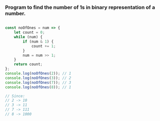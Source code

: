 ### Program to find the number of 1s in binary representation of a number.
```javascript

const noOfOnes = num => {
	let count = 0;
	while (num) {
		if (num & 1) {
			count += 1;
		}
		num = num >> 1;
	}
	return count;
};
console.log(noOfOnes(2)); // 1
console.log(noOfOnes(3)); // 2
console.log(noOfOnes(7)); // 3
console.log(noOfOnes(8)); // 1

// Since: 
// 2 -> 10
// 3 -> 11
// 7 -> 111
// 8 -> 1000

```
